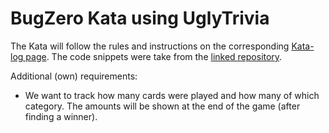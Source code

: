 BugZero Kata using UglyTrivia
==

The Kata will follow the rules and instructions on the
corresponding [Kata-log page](https://kata-log.rocks/bugs-zero-kata).
The code snippets were take from the [linked repository](https://github.com/caradojo/trivia/tree/master/java).

Additional (own) requirements:

* We want to track how many cards were played and how many of which category. The amounts will be shown at the end of
  the game (after finding a winner).